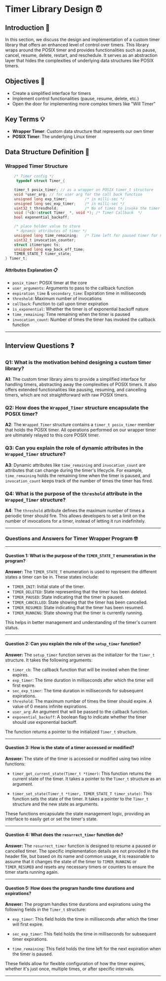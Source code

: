 # Timer Library Design :alarm_clock:

## Introduction :book:

In this section, we discuss the design and implementation of a custom timer library that offers an enhanced level of control over timers. This library wraps around the POSIX timer and provides functionalities such as pause, cancel, resume, delete, restart, and reschedule. It serves as an abstraction layer that hides the complexities of underlying data structures like POSIX timers. 

## Objectives :dart:

- Create a simplified interface for timers
- Implement control functionalities (pause, resume, delete, etc.)
- Open the door for implementing more complex timers like "Will Timer"

## Key Terms :bulb:

- **Wrapper Timer**: Custom data structure that represents our own timer
- **POSIX Timer**: The underlying Linux timer

## Data Structure Definition :page_facing_up:

### Wrapped Timer Structure

```C
	/* Timer config */
     typedef struct Timer_{

    timer_t posix_timer; // as a wrapper on POSIX timer_t structure
    void *user_arg; // for user arg for the call back function
	unsigned long exp_timer;		/* in milli-sec */
	unsigned long sec_exp_timer;	/* in milli-sec */
	uint32_t thresdhold;			/* No of times to invoke the timer callback */
	void (*cb)(struct Timer_ *, void *); /* Timer Callback  */
	bool exponential_backoff; 

	/* place holder value to store
 	 * dynamic attributes of timer */
	unsigned long time_remaining;	/* Time left for paused timer for next expiration */
	uint32_t invocation_counter; 
	struct itimerspec ts;
	unsigned long exp_back_off_time;
	TIMER_STATE_T timer_state;
} Timer_t;
```

#### Attributes Explanation :clipboard:

- `posix_timer`: POSIX timer at the core
- `user_arguments`: Arguments to pass to the callback function
- `expiration_time` & `secondary_time`: Expiration time in milliseconds
- `threshold`: Maximum number of invocations
- `callback`: Function to call upon timer expiration
- `is_exponential`: Whether the timer is of exponential backoff nature
- `time_remaining`: Time remaining when the timer is paused
- `invocation_count`: Number of times the timer has invoked the callback function

---

## Interview Questions :question:

### Q1: What is the motivation behind designing a custom timer library?

**A1**: The custom timer library aims to provide a simplified interface for handling timers, abstracting away the complexities of POSIX timers. It also offers extended functionalities like pausing, resuming, and cancelling timers, which are not straightforward with raw POSIX timers.

### Q2: How does the `Wrapped_Timer` structure encapsulate the POSIX timer?

**A2**: The `Wrapped_Timer` structure contains a `timer_t posix_timer` member that holds the POSIX timer. All operations performed on our wrapper timer are ultimately relayed to this core POSIX timer.

### Q3: Can you explain the role of dynamic attributes in the `Wrapped_Timer` structure?

**A3**: Dynamic attributes like `time_remaining` and `invocation_count` are attributes that can change during the timer's lifecycle. For example, `time_remaining` holds the remaining time when the timer is paused, and `invocation_count` keeps track of the number of times the timer has fired.

### Q4: What is the purpose of the `threshold` attribute in the `Wrapped_Timer` structure?

**A4**: The `threshold` attribute defines the maximum number of times a periodic timer should fire. This allows developers to set a limit on the number of invocations for a timer, instead of letting it run indefinitely.

---
### Questions and Answers for Timer Wrapper Program 🤓

---

#### Question 1: What is the purpose of the `TIMER_STATE_T` enumeration in the program?

**Answer:**
The `TIMER_STATE_T` enumeration is used to represent the different states a timer can be in. These states include:

- `TIMER_INIT`: Initial state of the timer.
- `TIMER_DELETED`: State representing that the timer has been deleted.
- `TIMER_PAUSED`: State indicating that the timer is paused.
- `TIMER_CANCELLED`: State showing that the timer has been cancelled.
- `TIMER_RESUMED`: State indicating that the timer has been resumed.
- `TIMER_RUNNING`: State showing that the timer is currently running.

This helps in better management and understanding of the timer's current status.

---

#### Question 2: Can you explain the role of the `setup_timer` function?

**Answer:**
The `setup_timer` function serves as the initializer for the `Timer_t` structure. It takes the following arguments:

- `timer_cb`: The callback function that will be invoked when the timer expires.
- `exp_timer`: The time duration in milliseconds after which the timer will first expire.
- `sec_exp_timer`: The time duration in milliseconds for subsequent expirations.
- `threshold`: The maximum number of times the timer should expire. A value of 0 means infinite expirations.
- `user_arg`: An argument that will be passed to the callback function.
- `exponential_backoff`: A boolean flag to indicate whether the timer should use exponential backoff.

The function returns a pointer to the initialized `Timer_t` structure.

---

#### Question 3: How is the state of a timer accessed or modified?

**Answer:**
The state of the timer is accessed or modified using two inline functions:

- `timer_get_current_state(Timer_t *timer)`: This function returns the current state of the timer. It takes a pointer to the `Timer_t` structure as an argument.
  
- `timer_set_state(Timer_t *timer, TIMER_STATE_T timer_state)`: This function sets the state of the timer. It takes a pointer to the `Timer_t` structure and the new state as arguments.

These functions encapsulate the state management logic, providing an interface to easily get or set the timer's state.

---

#### Question 4: What does the `resurrect_timer` function do?

**Answer:**
The `resurrect_timer` function is designed to resume a paused or cancelled timer. The specific implementation details are not provided in the header file, but based on its name and common usage, it is reasonable to assume that it changes the state of the timer to `TIMER_RUNNING` or `TIMER_RESUMED` and resets any necessary timers or counters to ensure the timer starts running again.

---

#### Question 5: How does the program handle time durations and expirations?

**Answer:**
The program handles time durations and expirations using the following fields in the `Timer_t` structure:

- `exp_timer`: This field holds the time in milliseconds after which the timer will first expire.
  
- `sec_exp_timer`: This field holds the time in milliseconds for subsequent timer expirations.
  
- `time_remaining`: This field holds the time left for the next expiration when the timer is paused.

These fields allow for flexible configuration of how the timer expires, whether it's just once, multiple times, or after specific intervals.

---


